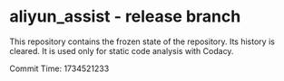 # aliyun_assist - release branch

This repository contains the frozen state of the repository.
Its history is cleared. It is used only for static code
analysis with Codacy.

Commit Time: 1734521233
